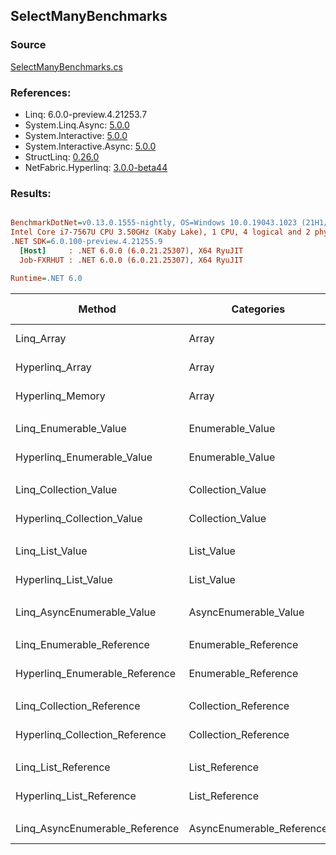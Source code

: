 ﻿## SelectManyBenchmarks

### Source
[SelectManyBenchmarks.cs](../NetFabric.Hyperlinq.Benchmarks/Benchmarks/SelectManyBenchmarks.cs)

### References:
- Linq: 6.0.0-preview.4.21253.7
- System.Linq.Async: [5.0.0](https://www.nuget.org/packages/System.Linq.Async/5.0.0)
- System.Interactive: [5.0.0](https://www.nuget.org/packages/System.Interactive/5.0.0)
- System.Interactive.Async: [5.0.0](https://www.nuget.org/packages/System.Interactive.Async/5.0.0)
- StructLinq: [0.26.0](https://www.nuget.org/packages/StructLinq/0.26.0)
- NetFabric.Hyperlinq: [3.0.0-beta44](https://www.nuget.org/packages/NetFabric.Hyperlinq/3.0.0-beta44)

### Results:
``` ini

BenchmarkDotNet=v0.13.0.1555-nightly, OS=Windows 10.0.19043.1023 (21H1/May2021Update)
Intel Core i7-7567U CPU 3.50GHz (Kaby Lake), 1 CPU, 4 logical and 2 physical cores
.NET SDK=6.0.100-preview.4.21255.9
  [Host]     : .NET 6.0.0 (6.0.21.25307), X64 RyuJIT
  Job-FXRHUT : .NET 6.0.0 (6.0.21.25307), X64 RyuJIT

Runtime=.NET 6.0  

```
|                         Method |                Categories | Count |      Mean |     Error |    StdDev |    Median | Ratio | RatioSD |  Gen 0 | Gen 1 | Gen 2 | Allocated |
|------------------------------- |-------------------------- |------ |----------:|----------:|----------:|----------:|------:|--------:|-------:|------:|------:|----------:|
|                     Linq_Array |                     Array |   100 |  2.830 μs | 0.0174 μs | 0.0155 μs |  2.829 μs |  1.00 |    0.00 | 1.9569 |     - |     - |   4,096 B |
|                Hyperlinq_Array |                     Array |   100 |  1.226 μs | 0.0027 μs | 0.0024 μs |  1.225 μs |  0.43 |    0.00 |      - |     - |     - |         - |
|               Hyperlinq_Memory |                     Array |   100 |  1.377 μs | 0.0030 μs | 0.0028 μs |  1.377 μs |  0.49 |    0.00 |      - |     - |     - |         - |
|                                |                           |       |           |           |           |           |       |         |        |       |       |           |
|          Linq_Enumerable_Value |          Enumerable_Value |   100 |  3.236 μs | 0.0128 μs | 0.0120 μs |  3.236 μs |  1.00 |    0.00 | 1.9569 |     - |     - |   4,096 B |
|     Hyperlinq_Enumerable_Value |          Enumerable_Value |   100 |  3.398 μs | 0.0678 μs | 0.1416 μs |  3.308 μs |  1.06 |    0.04 | 2.3575 |     - |     - |   4,936 B |
|                                |                           |       |           |           |           |           |       |         |        |       |       |           |
|          Linq_Collection_Value |          Collection_Value |   100 |  3.003 μs | 0.0124 μs | 0.0110 μs |  3.000 μs |  1.00 |    0.00 | 1.9569 |     - |     - |   4,096 B |
|     Hyperlinq_Collection_Value |          Collection_Value |   100 |  3.304 μs | 0.0110 μs | 0.0103 μs |  3.305 μs |  1.10 |    0.01 | 2.3575 |     - |     - |   4,936 B |
|                                |                           |       |           |           |           |           |       |         |        |       |       |           |
|                Linq_List_Value |                List_Value |   100 |  3.117 μs | 0.0619 μs | 0.1292 μs |  3.049 μs |  1.00 |    0.00 | 1.9569 |     - |     - |   4,096 B |
|           Hyperlinq_List_Value |                List_Value |   100 |  3.453 μs | 0.0682 μs | 0.1409 μs |  3.353 μs |  1.11 |    0.03 | 2.3499 |     - |     - |   4,920 B |
|                                |                           |       |           |           |           |           |       |         |        |       |       |           |
|     Linq_AsyncEnumerable_Value |     AsyncEnumerable_Value |   100 | 11.580 μs | 0.0486 μs | 0.0431 μs | 11.586 μs |  1.00 |    0.00 | 2.3346 |     - |     - |   4,904 B |
|                                |                           |       |           |           |           |           |       |         |        |       |       |           |
|      Linq_Enumerable_Reference |      Enumerable_Reference |   100 |  2.973 μs | 0.0111 μs | 0.0098 μs |  2.973 μs |  1.00 |    0.00 | 1.9569 |     - |     - |   4,096 B |
| Hyperlinq_Enumerable_Reference |      Enumerable_Reference |   100 |  3.334 μs | 0.0154 μs | 0.0129 μs |  3.332 μs |  1.12 |    0.00 | 2.3499 |     - |     - |   4,920 B |
|                                |                           |       |           |           |           |           |       |         |        |       |       |           |
|      Linq_Collection_Reference |      Collection_Reference |   100 |  3.263 μs | 0.0191 μs | 0.0159 μs |  3.266 μs |  1.00 |    0.00 | 1.9569 |     - |     - |   4,096 B |
| Hyperlinq_Collection_Reference |      Collection_Reference |   100 |  3.481 μs | 0.0174 μs | 0.0163 μs |  3.484 μs |  1.07 |    0.01 | 2.3499 |     - |     - |   4,920 B |
|                                |                           |       |           |           |           |           |       |         |        |       |       |           |
|            Linq_List_Reference |            List_Reference |   100 |  3.024 μs | 0.0145 μs | 0.0128 μs |  3.026 μs |  1.00 |    0.00 | 1.9569 |     - |     - |   4,096 B |
|       Hyperlinq_List_Reference |            List_Reference |   100 |  3.416 μs | 0.0151 μs | 0.0134 μs |  3.415 μs |  1.13 |    0.01 | 2.3499 |     - |     - |   4,920 B |
|                                |                           |       |           |           |           |           |       |         |        |       |       |           |
| Linq_AsyncEnumerable_Reference | AsyncEnumerable_Reference |   100 | 11.583 μs | 0.0268 μs | 0.0224 μs | 11.582 μs |  1.00 |    0.00 | 2.3346 |     - |     - |   4,904 B |
